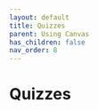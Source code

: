 ```yaml
---
layout: default
title: Quizzes
parent: Using Canvas
has_children: false
nav_order: 8
---
```

# Quizzes